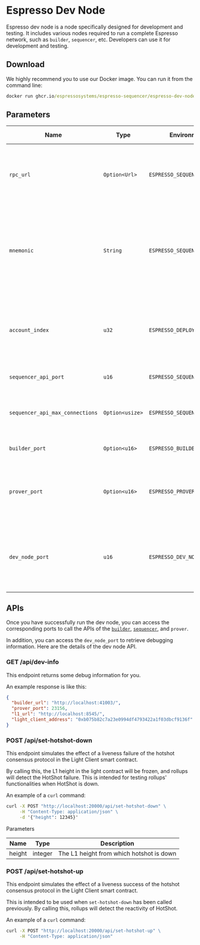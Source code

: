 # Espresso Dev Node

Espresso dev node is a node specifically designed for development and testing. It includes various nodes required to run
a complete Espresso network, such as `builder`, `sequencer`, etc. Developers can use it for development and testing.

## Download

We highly recommend you to use our Docker image. You can run it from the command line:

```cmd
docker run ghcr.io/espressosystems/espresso-sequencer/espresso-dev-node:main
```

## Parameters

| Name                            | Type            | Environment Variable                 | Default Value                                                 | Description                                                                                                                                  |
| ------------------------------- | --------------- | ------------------------------------ | ------------------------------------------------------------- | -------------------------------------------------------------------------------------------------------------------------------------------- |
| `rpc_url`                       | `Option<Url>`   | `ESPRESSO_SEQUENCER_L1_PROVIDER`     | Automatically launched Avil node if not provided.             | The JSON-RPC endpoint of the L1. If not provided, an Avil node will be launched automatically.                                               |
| `mnemonic`                      | `String`        | `ESPRESSO_SEQUENCER_ETH_MNEMONIC`    | `test test test test test test test test test test test junk` | Mnemonic for an L1 wallet. This wallet is used to deploy the contracts, so the account indicated by `ACCOUNT_INDEX` must be funded with ETH. |
| `account_index`                 | `u32`           | `ESPRESSO_DEPLOYER_ACCOUNT_INDEX`    | `0`                                                           | Account index of the L1 wallet generated from `MNEMONIC`. Used when deploying contracts.                                                     |
| `sequencer_api_port`            | `u16`           | `ESPRESSO_SEQUENCER_API_PORT`        | Required                                                      | Port that the HTTP API will use.                                                                                                             |
| `sequencer_api_max_connections` | `Option<usize>` | `ESPRESSO_SEQUENCER_MAX_CONNECTIONS` | None                                                          | Maximum concurrent connections allowed by the HTTP API server.                                                                               |
| `builder_port`                  | `Option<u16>`   | `ESPRESSO_BUILDER_PORT`              | An unused port                                                | Port for connecting to the builder.                                                                                                          |
| `prover_port`                   | `Option<u16>`   | `ESPRESSO_PROVER_PORT`               | An unused port                                                | Port for connecting to the prover. If this is not provided, an available port will be selected.                                              |
| `dev_node_port`                 | `u16`           | `ESPRESSO_DEV_NODE_PORT`             | `20000`                                                       | Port for the dev node. This is used to provide tools and information to facilitate developers debugging.                                     |

## APIs

Once you have successfully run the dev node, you can access the corresponding ports to call the APIs of the
[`builder`](https://docs.espressosys.com/sequencer/api-reference/builder-api),
[`sequencer`](https://docs.espressosys.com/sequencer/api-reference/sequencer-api), and `prover`.

In addition, you can access the `dev_node_port` to retrieve debugging information. Here are the details of the dev node
API.

### GET /api/dev-info

This endpoint returns some debug information for you.

An example response is like this:

```json
{
  "builder_url": "http://localhost:41003/",
  "prover_port": 23156,
  "l1_url": "http://localhost:8545/",
  "light_client_address": "0xb075b82c7a23e0994df4793422a1f03dbcf9136f"
}
```

### POST /api/set-hotshot-down

This endpoint simulates the effect of a liveness failure of the hotshot consensus protocol in the Light Client smart
contract.

By calling this, the L1 height in the light contract will be frozen, and rollups will detect the HotShot failure. This
is intended for testing rollups' functionalities when HotShot is down.

An example of a `curl` command:

```cmd
curl -X POST "http://localhost:20000/api/set-hotshot-down" \
     -H "Content-Type: application/json" \
     -d '{"height": 12345}'
```

Parameters

| Name   | Type    | Description                              |
| ------ | ------- | ---------------------------------------- |
| height | integer | The L1 height from which hotshot is down |

### POST /api/set-hotshot-up

This endpoint simulates the effect of a liveness success of the hotshot consensus protocol in the Light Client smart
contract.

This is intended to be used when `set-hotshot-down` has been called previously. By calling this, rollups will detect the
reactivity of HotShot.

An example of a `curl` command:

```cmd
curl -X POST "http://localhost:20000/api/set-hotshot-up" \
     -H "Content-Type: application/json"
```
